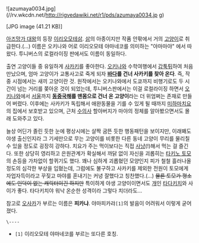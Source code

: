 ![azumaya0034.jpg](//rv.wkcdn.net/http://rigvedawiki.net/r1/pds/azumaya0034.jp
g)

[JPG image (41.21 KB)]

  
[아즈망가 대왕](%EC%95%84%EC%A6%88%EB%A7%9D%EA%B0%80%20%EB%8C%80%EC%99%95.md)의 등장
[이리오모테삵](%EC%9D%B4%EB%A6%AC%EC%98%A4%EB%AA%A8%ED%85%8C%EC%82%B5.md).
[삵](%EC%82%B5.md)의 아종이지만 작품 안팎에서 거의
[고양이](%EA%B3%A0%EC%96%91%EC%9D%B4.md)로 취급한다.(...) 이름은 오키나와 어로 이리오모테 야마네코를
의미하는 "야마마야" 에서 따 왔다. 투니버스의 로컬라이징 판에서도 이름이 동일하다.

출연 고양이들 중 유일하게 [사카키](%EC%82%AC%EC%B9%B4%ED%82%A4%28%EC%95%84%EC%A6%88%EB%A7%9D%EA%B0%80%20%EB%8C%80%EC%99%95%29.md)를 좋아한다.
[오키나와](%EC%98%A4%ED%82%A4%EB%82%98%EC%99%80.md) 수학여행에서
[갑툭튀](%EA%B0%91%ED%88%AD%ED%8A%80.md)하여 처음 만났으며, 엄마 고양이가 교통사고로 죽게 되자
**[바다](%EB%B0%94%EB%8B%A4.md)를 건너 사카키를 찾아 온다**. 즉, 작중 시점에서는 새끼 고양이란 것.
원작에서는 오키나와에서 도쿄까지 비행기로도 두 시간이 넘는 거리를 쫒아온 것이 되었는데, 투니버스판에서는 이걸 로컬라이징 하면서
[오키나와](%EC%98%A4%ED%82%A4%EB%82%98%EC%99%80.md)에서
[서울](%EC%84%9C%EC%9A%B8.md)까지
**[동중국해](%EB%8F%99%EC%A4%91%EA%B5%AD%ED%95%B4.md)를 맨몸으로 건너 온 고양이**라는 더 위엄쩌는
존재로 만들어 버렸다. 이후에는 사카키가 독립해서 애완동물을 기를 수 있게 될 때까지 [미하마치요](%EB%AF%B8%ED%95%98%EB%A7%88%20%EC%B9%98%EC%9A%94.md)의 집에서 보호받고 있으며, 근처
[수의사](%EC%88%98%EC%9D%98%EC%82%AC.md) 할아버지가 마야의 정체를 알아봤으면서도 몰래 도와주고 있다.

늘상 어딘가 졸린 듯한 눈에 평상시에는 살짝 굼뜬 듯한 행동패턴을 보이지만, 이래봬도 야생 출신인지라 그 기세만으로 무는 고양이를 비롯한
다른 동네 고양이 무리를 물리칠 수 있을 정도로 굉장히 강하다. 치요가 주는 먹이보다는 직접
[사냥](%EC%82%AC%EB%83%A5.md)(!)해서 먹는 걸 즐긴다. 또한 상당히 영리하고 은원관계가 확실해서 까닭 없이 자신을
괴롭히는 [타키노 토모](%ED%83%80%ED%82%A4%EB%85%B8%20%ED%86%A0%EB%AA%A8.md)의 손등을
가차없이 할퀴기도 했다. 꽤나 심하게 괴롭혔던 모양인지 피가 철철 흘러나올 정도의 심각한 부상을 입혔는데, 그럼에도 불구하고 사카키를 제외한
전원이 토모에게 자업자득이라고 꾸짖고 마야를 혼내기는 커녕 잘했다고 칭찬했다.(…) <del>물론 토모가 평소에도 인덕이 없는 캐릭터이긴
하지만</del> 특이하게 야생 고양이이면서도 [개](%EA%B0%9C.md)인
[타다키치](%ED%83%80%EB%8B%A4%ED%82%A4%EC%B9%98.md)와 사이가 좋다. 타다키치야 워낙 온순한 성격이라
그렇다 치더라도...

참고로 [오사카](%EC%B9%B4%EC%8A%A4%EA%B0%80%20%EC%95%84%EC%9C%A0%EB%AC%B4.md)가
부르는 이름은 **피카냐**. 야마피카랴`[1]`의 발음이 어려워서 이렇게 굳어졌다.

`\----`

  * `[1]` 이리오모테 야마네코를 부르는 또다른 호칭.

